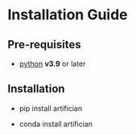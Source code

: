 # Installation Guide

## Pre-requisites


* [python](https://www.python.org/) **v3.9** or later

## Installation


* pip install artifician


* conda install artifician
